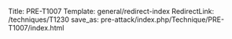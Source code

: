 Title: PRE-T1007
Template: general/redirect-index
RedirectLink: /techniques/T1230
save_as: pre-attack/index.php/Technique/PRE-T1007/index.html